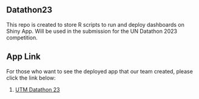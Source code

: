 ## Datathon23
This repo is created to store R scripts to run and deploy dashboards on Shiny App. Will be used in the submission for the UN Datathon 2023 competition.

## App Link
For those who want to see the deployed app that our team created, please click the link below:
1. [UTM Datathon 23](https://utm-datathon.shinyapps.io/datathon/)

